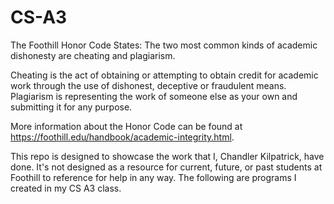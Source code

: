 # CS-A3

The Foothill Honor Code States: 
The two most common kinds of academic dishonesty are cheating and plagiarism.

Cheating is the act of obtaining or attempting to obtain credit for academic work through the use of dishonest, deceptive or fraudulent means. 
Plagiarism is representing the work of someone else as your own and submitting it for any purpose.

More information about the Honor Code can be found at https://foothill.edu/handbook/academic-integrity.html.

This repo is designed to showcase the work that I, Chandler Kilpatrick, have done. It's not designed as a resource for current, future, or past students at Foothill to reference for help in any way.
The following are programs I created in my CS A3 class.
